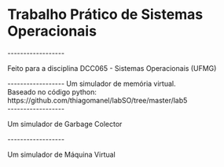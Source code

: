 # Trabalho Prático de Sistemas Operacionais
------------------<br/>
<p>Feito para a disciplina DCC065 - Sistemas Operacionais (UFMG)</p>
------------------
Um simulador de memória virtual.<br/>
Baseado no código python:</br>
https://github.com/thiagomanel/labSO/tree/master/lab5 <br/>
------------------<br/>
<p>Um simulador de Garbage Colector</p>
------------------<br/>
<p>Um simulador de Máquina Virtual</p>
